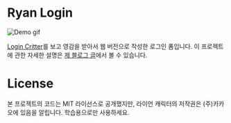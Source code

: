 # Ryan Login

![Demo gif](/demo/ryan-login.gif)

[Login Critter](https://github.com/cgoldsby/LoginCritter)를 보고 영감을 받아서 웹 버전으로 작성한 로그인 폼입니다.
이 프로젝트에 관한 자세한 설명은 [제 블로그 글](https://taegon.kim/archives/9658)에서 볼 수 있습니다.

# License

본 프로젝트의 코드는 MIT 라이선스로 공개했지만, 라이언 캐릭터의 저작권은 (주)카카오에 있음을 알립니다.
학습용으로만 사용하세요.
